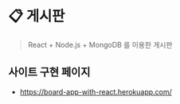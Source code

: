 # 📋 게시판

> React + Node.js + MongoDB 를 이용한 게시판

## 사이트 구현 페이지

-   https://board-app-with-react.herokuapp.com/
